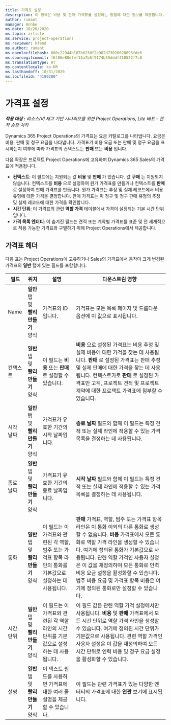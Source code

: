 ```yaml
---
title: 가격표 설정
description: 이 항목은 비용 및 판매 가격표를 설정하는 방법에 대한 정보를 제공합니다.
author: rumant
manager: Annbe
ms.date: 10/20/2020
ms.topic: article
ms.service: project-operations
ms.reviewer: kfend
ms.author: rumant
ms.openlocfilehash: 000c22944b187b6250f2e982d73020028093fde6
ms.sourcegitcommit: f6f86e80dfef15a7b5f9174b55dddf410522f7c8
ms.translationtype: HT
ms.contentlocale: ko-KR
ms.lasthandoff: 10/31/2020
ms.locfileid: "4180200"
---
```

# <a name="set-up-price-lists"></a>가격표 설정

_**적용 대상 :** 리소스/비 재고 기반 시나리오를 위한 Project Operations, Lite 배포 - 견적 송장 처리_

Dynamics 365 Project Operations의 가격표는 요금 카탈로그를 나타냅니다. 요금은 비용, 판매 및 청구 요금을 나타냅니다. 가격표가 비용 요금 또는 판매 및 청구 요금을 표시하는지 여부에 따라 가격표의 컨텍스트는 **판매** 또는 **비용** 입니다.

다음 확장은 프로젝트 Project Operations에 고유하며 Dynamics 365 Sales의 가격표에 적용됩니다.

- **컨텍스트**: 이 필드에는 지원되는 값 **비용** 및 **판매** 가 있습니다. 값 **구매** 는 지원되지 않습니다. 컨텍스트를 **비용** 으로 설정하여 원가 가격표를 만들거나 컨텍스트를 **판매** 로 설정하여 판매 가격표를 만듭니다. 원가 가격표는 추정 및 실제 레코드에서 비용 유형에 대한 가격을 결정합니다. 판매 가격표는 미 청구 및 청구 판매 유형의 추정 및 실제 레코드에 대한 가격을 확인합니다.
- **시간 단위**: 이 가격표의 관련 **역할 가격** 테이블에서 가격이 설정되는 기본 시간 단위입니다.
- **가격 목록 엔터티**: 이 숨겨진 필드는 견적 또는 계약별 가격표를 표준 및 전 세계적으로 적용 가능한 가격표와 구별하기 위해 Project Operations에서 제공합니다.

## <a name="price-list-header"></a>가격표 헤더

다음 표는 Project Operations에 고유하거나 Sales의 가격표에서 동작이 크게 변경된 가격표의 **일반** 탭에 있는 필드를 포함합니다.

| 필드 | 위치 | 설명 | 다운스트림 영향 |
| --- | --- | --- | --- |
| Name | **일반** 탭 및 **빨리 만들기** 양식 | 가격표의 ID입니다. | 가격표는 모든 목록 페이지 및 드롭다운 옵션에 이 값으로 표시됩니다.|
| 컨텍스트 | **일반** 탭 및 **빨리 만들기** 양식 | 이 필드는 **비용** 또는 **판매** 로 설정할 수 있습니다. | **비용** 으로 설정된 가격표는 비용 추정 및 실제 비용에 대한 가격을 찾는 데 사용됩니다. **판매** 로 설정된 가격표는 판매 추정 및 실제 판매에 대한 가격을 찾는 데 사용됩니다. 컨텍스트가로 **판매** 로 설정된 가격표만 고객, 프로젝트 견적 및 프로젝트 계약에 대한 프로젝트 가격표에 첨부할 수 있습니다. |
| 시작 날짜 | **일반** 탭 및 **빨리 만들기** 양식 | 가격표가 유효한 기간의 시작 날짜입니다. | **종료 날짜** 필드와 함께 이 필드는 특정 견적 또는 실제 라인에 적용할 수 있는 가격 목록을 결정하는 데 사용됩니다. |
| 종료 날짜 | **일반** 탭 및 **빨리 만들기** 양식 | 가격표가 유효한 기간의 종료 날짜입니다. | **시작 날짜** 필드와 함께 이 필드는 특정 견적 또는 실제 라인에 적용할 수 있는 가격 목록을 결정하는 데 사용됩니다. |
| 통화 | **일반** 탭 및 **빨리 만들기** 양식 | 이 필드는 이 가격표와 관련된 각 역할, 범주 또는 가격표 항목 라인의 통화를 기본값으로 설정하는 데 사용됩니다. | **판매** 가격표, 역할, 범주 또는 가격표 항목 라인은 이 통화 이외의 다른 통화로 생성할 수 없습니다. **비용** 가격표에서 모든 통화로 역할 가격 라인을 생성할 수 있습니다. 여기에 정의된 통화가 기본값으로 사용됩니다. 관련 역할 가격인 사용자 설정은 이 값을 재정의하여 모든 통화로 인력 비용 요금 설정을 활성화할 수 있습니다. 범주 비용 요금 및 가격표 항목 비용은 여기에 정의된 통화로만 설정할 수 있습니다. |
| 시간 단위 | **일반** 탭 및 **빨리 만들기** 양식 | 이 필드는 이 가격표와 관련된 각 역할 라인의 시간 단위를 기본값으로 설정하는 데 사용됩니다. | 이 필드 값은 관련 역할 가격 설정에서만 사용됩니다. **비용** 및 **판매** 가격표에서 모든 시간 단위로 역할 가격 라인을 생성할 수 있습니다. 여기에 정의된 시간 단위가 기본값으로 사용됩니다. 관련 역할 가격인 사용자 설정은 이 값을 재정의하여 모든 시간 단위로 인력 비용 및 청구 요금 설정을 활성화할 수 있습니다. |
| 설명 | **일반** 탭 및 **빨리 만들기** 양식 | 이 텍스트 필드를 사용하면 가격표에 대한 여러 줄 설명을 제공할 수 있습니다. | 이 필드는 관련 가격표가 있는 다양한 엔터티의 가격표에 대한 **연관** 보기에 표시됩니다. |
